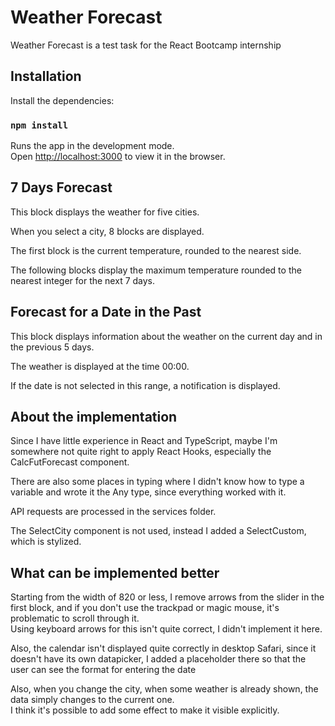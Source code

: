 # Weather Forecast

Weather Forecast is a test task for the React Bootcamp internship

## Installation

Install the dependencies:

### `npm install`

Runs the app in the development mode.\
Open [http://localhost:3000](http://localhost:3000) to view it in the browser.

## 7 Days Forecast

This block displays the weather for five cities.

When you select a city, 8 blocks are displayed.

The first block is the current temperature, rounded to the nearest side.

The following blocks display the maximum temperature rounded to the nearest integer for the next 7 days.

## Forecast for a Date in the Past

This block displays information about the weather on the current day and in the previous 5 days.

The weather is displayed at the time 00:00.

If the date is not selected in this range, a notification is displayed.

## About the implementation

Since I have little experience in React and TypeScript, maybe I'm somewhere not quite right to apply React Hooks, especially the CalcFutForecast component.

There are also some places in typing where I didn't know how to type a variable and wrote it the Any type, since everything worked with it.

API requests are processed in the services folder.

The SelectCity component is not used, instead I added a SelectCustom, which is stylized.

## What can be implemented better

Starting from the width of 820 or less, I remove arrows from the slider in the first block, and if you don't use the trackpad or magic mouse, it's problematic to scroll through it. \
Using keyboard arrows for this isn't quite correct, I didn't implement it here.

Also, the calendar isn't displayed quite correctly in desktop Safari, since it doesn't have its own datapicker, I added a placeholder there so that the user can see the format for entering the date

Also, when you change the city, when some weather is already shown, the data simply changes to the current one. \
I think it's possible to add some effect to make it visible explicitly.